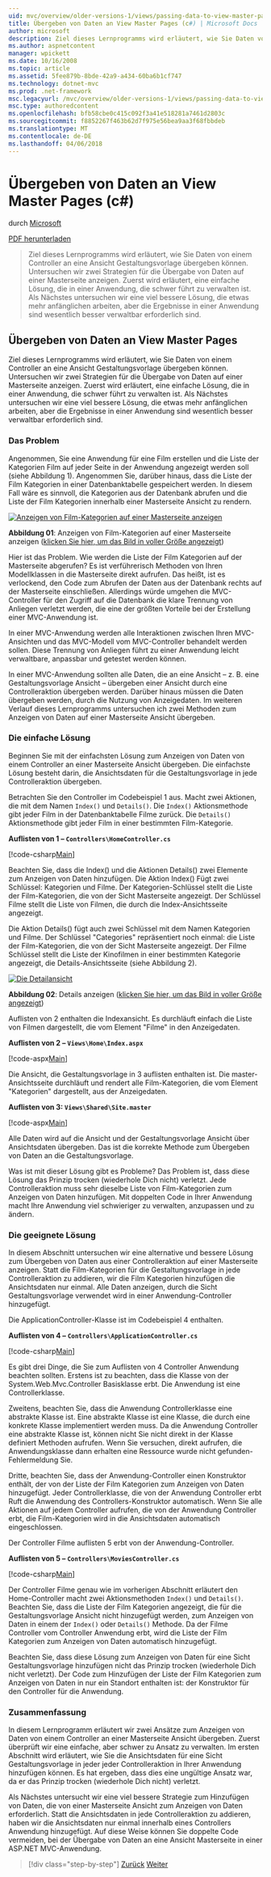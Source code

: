 ```yaml
---
uid: mvc/overview/older-versions-1/views/passing-data-to-view-master-pages-cs
title: Übergeben von Daten an View Master Pages (c#) | Microsoft Docs
author: microsoft
description: Ziel dieses Lernprogramms wird erläutert, wie Sie Daten von einem Controller an eine Ansicht Gestaltungsvorlage übergeben können. Untersuchen wir zwei Strategien für die Übergabe von Daten an eine Ansicht m...
ms.author: aspnetcontent
manager: wpickett
ms.date: 10/16/2008
ms.topic: article
ms.assetid: 5fee879b-8bde-42a9-a434-60ba6b1cf747
ms.technology: dotnet-mvc
ms.prod: .net-framework
msc.legacyurl: /mvc/overview/older-versions-1/views/passing-data-to-view-master-pages-cs
msc.type: authoredcontent
ms.openlocfilehash: bfb58cbe0c415c092f3a41e518281a7461d2803c
ms.sourcegitcommit: f8852267f463b62d7f975e56bea9aa3f68fbbdeb
ms.translationtype: MT
ms.contentlocale: de-DE
ms.lasthandoff: 04/06/2018
---
```

<a name="passing-data-to-view-master-pages-c"></a>Übergeben von Daten an View Master Pages (c#)
====================
durch [Microsoft](https://github.com/microsoft)

[PDF herunterladen](http://download.microsoft.com/download/e/f/3/ef3f2ff6-7424-48f7-bdaa-180ef64c3490/ASPNET_MVC_Tutorial_13_CS.pdf)

> Ziel dieses Lernprogramms wird erläutert, wie Sie Daten von einem Controller an eine Ansicht Gestaltungsvorlage übergeben können. Untersuchen wir zwei Strategien für die Übergabe von Daten auf einer Masterseite anzeigen. Zuerst wird erläutert, eine einfache Lösung, die in einer Anwendung, die schwer führt zu verwalten ist. Als Nächstes untersuchen wir eine viel bessere Lösung, die etwas mehr anfänglichen arbeiten, aber die Ergebnisse in einer Anwendung sind wesentlich besser verwaltbar erforderlich sind.


## <a name="passing-data-to-view-master-pages"></a>Übergeben von Daten an View Master Pages

Ziel dieses Lernprogramms wird erläutert, wie Sie Daten von einem Controller an eine Ansicht Gestaltungsvorlage übergeben können. Untersuchen wir zwei Strategien für die Übergabe von Daten auf einer Masterseite anzeigen. Zuerst wird erläutert, eine einfache Lösung, die in einer Anwendung, die schwer führt zu verwalten ist. Als Nächstes untersuchen wir eine viel bessere Lösung, die etwas mehr anfänglichen arbeiten, aber die Ergebnisse in einer Anwendung sind wesentlich besser verwaltbar erforderlich sind.

### <a name="the-problem"></a>Das Problem

Angenommen, Sie eine Anwendung für eine Film erstellen und die Liste der Kategorien Film auf jeder Seite in der Anwendung angezeigt werden soll (siehe Abbildung 1). Angenommen Sie, darüber hinaus, dass die Liste der Film Kategorien in einer Datenbanktabelle gespeichert werden. In diesem Fall wäre es sinnvoll, die Kategorien aus der Datenbank abrufen und die Liste der Film Kategorien innerhalb einer Masterseite Ansicht zu rendern.


[![Anzeigen von Film-Kategorien auf einer Masterseite anzeigen](passing-data-to-view-master-pages-cs/_static/image2.png)](passing-data-to-view-master-pages-cs/_static/image1.png)

**Abbildung 01**: Anzeigen von Film-Kategorien auf einer Masterseite anzeigen ([klicken Sie hier, um das Bild in voller Größe angezeigt](passing-data-to-view-master-pages-cs/_static/image3.png))


Hier ist das Problem. Wie werden die Liste der Film Kategorien auf der Masterseite abgerufen? Es ist verführerisch Methoden von Ihren Modellklassen in die Masterseite direkt aufrufen. Das heißt, ist es verlockend, den Code zum Abrufen der Daten aus der Datenbank rechts auf der Masterseite einschließen. Allerdings würde umgehen die MVC-Controller für den Zugriff auf die Datenbank die klare Trennung von Anliegen verletzt werden, die eine der größten Vorteile bei der Erstellung einer MVC-Anwendung ist.

In einer MVC-Anwendung werden alle Interaktionen zwischen Ihren MVC-Ansichten und das MVC-Modell vom MVC-Controller behandelt werden sollen. Diese Trennung von Anliegen führt zu einer Anwendung leicht verwaltbare, anpassbar und getestet werden können.

In einer MVC-Anwendung sollten alle Daten, die an eine Ansicht – z. B. eine Gestaltungsvorlage Ansicht – übergeben einer Ansicht durch eine Controlleraktion übergeben werden. Darüber hinaus müssen die Daten übergeben werden, durch die Nutzung von Anzeigedaten. Im weiteren Verlauf dieses Lernprogramms untersuchen ich zwei Methoden zum Anzeigen von Daten auf einer Masterseite Ansicht übergeben.

### <a name="the-simple-solution"></a>Die einfache Lösung

Beginnen Sie mit der einfachsten Lösung zum Anzeigen von Daten von einem Controller an einer Masterseite Ansicht übergeben. Die einfachste Lösung besteht darin, die Ansichtsdaten für die Gestaltungsvorlage in jede Controlleraktion übergeben.

Betrachten Sie den Controller im Codebeispiel 1 aus. Macht zwei Aktionen, die mit dem Namen `Index()` und `Details()`. Die `Index()` Aktionsmethode gibt jeder Film in der Datenbanktabelle Filme zurück. Die `Details()` Aktionsmethode gibt jeder Film in einer bestimmten Film-Kategorie.

**Auflisten von 1 – `Controllers\HomeController.cs`**

[!code-csharp[Main](passing-data-to-view-master-pages-cs/samples/sample1.cs)]

Beachten Sie, dass die Index() und die Aktionen Details() zwei Elemente zum Anzeigen von Daten hinzufügen. Die Aktion Index() Fügt zwei Schlüssel: Kategorien und Filme. Der Kategorien-Schlüssel stellt die Liste der Film-Kategorien, die von der Sicht Masterseite angezeigt. Der Schlüssel Filme stellt die Liste von Filmen, die durch die Index-Ansichtsseite angezeigt.

Die Aktion Details() fügt auch zwei Schlüssel mit dem Namen Kategorien und Filme. Der Schlüssel "Categories" repräsentiert noch einmal: die Liste der Film-Kategorien, die von der Sicht Masterseite angezeigt. Der Filme Schlüssel stellt die Liste der Kinofilmen in einer bestimmten Kategorie angezeigt, die Details-Ansichtsseite (siehe Abbildung 2).


[![Die Detailansicht](passing-data-to-view-master-pages-cs/_static/image5.png)](passing-data-to-view-master-pages-cs/_static/image4.png)

**Abbildung 02**: Details anzeigen ([klicken Sie hier, um das Bild in voller Größe angezeigt](passing-data-to-view-master-pages-cs/_static/image6.png))


Auflisten von 2 enthalten die Indexansicht. Es durchläuft einfach die Liste von Filmen dargestellt, die vom Element "Filme" in den Anzeigedaten.

**Auflisten von 2 – `Views\Home\Index.aspx`**

[!code-aspx[Main](passing-data-to-view-master-pages-cs/samples/sample2.aspx)]

Die Ansicht, die Gestaltungsvorlage in 3 auflisten enthalten ist. Die master-Ansichtsseite durchläuft und rendert alle Film-Kategorien, die vom Element "Kategorien" dargestellt, aus der Anzeigedaten.

**Auflisten von 3: `Views\Shared\Site.master`**

[!code-aspx[Main](passing-data-to-view-master-pages-cs/samples/sample3.aspx)]

Alle Daten wird auf die Ansicht und der Gestaltungsvorlage Ansicht über Ansichtsdaten übergeben. Das ist die korrekte Methode zum Übergeben von Daten an die Gestaltungsvorlage.

Was ist mit dieser Lösung gibt es Probleme? Das Problem ist, dass diese Lösung das Prinzip trocken (wiederhole Dich nicht) verletzt. Jede Controlleraktion muss sehr dieselbe Liste von Film-Kategorien zum Anzeigen von Daten hinzufügen. Mit doppelten Code in Ihrer Anwendung macht Ihre Anwendung viel schwieriger zu verwalten, anzupassen und zu ändern.

### <a name="the-good-solution"></a>Die geeignete Lösung

In diesem Abschnitt untersuchen wir eine alternative und bessere Lösung zum Übergeben von Daten aus einer Controlleraktion auf einer Masterseite anzeigen. Statt die Film-Kategorien für die Gestaltungsvorlage in jede Controlleraktion zu addieren, wir die Film Kategorien hinzufügen die Ansichtsdaten nur einmal. Alle Daten anzeigen, durch die Sicht Gestaltungsvorlage verwendet wird in einer Anwendung-Controller hinzugefügt.

Die ApplicationController-Klasse ist im Codebeispiel 4 enthalten.

**Auflisten von 4 – `Controllers\ApplicationController.cs`**

[!code-csharp[Main](passing-data-to-view-master-pages-cs/samples/sample4.cs)]

Es gibt drei Dinge, die Sie zum Auflisten von 4 Controller Anwendung beachten sollten. Erstens ist zu beachten, dass die Klasse von der System.Web.Mvc.Controller Basisklasse erbt. Die Anwendung ist eine Controllerklasse.

Zweitens, beachten Sie, dass die Anwendung Controllerklasse eine abstrakte Klasse ist. Eine abstrakte Klasse ist eine Klasse, die durch eine konkrete Klasse implementiert werden muss. Da die Anwendung Controller eine abstrakte Klasse ist, können nicht Sie nicht direkt in der Klasse definiert Methoden aufrufen. Wenn Sie versuchen, direkt aufrufen, die Anwendungsklasse dann erhalten eine Ressource wurde nicht gefunden-Fehlermeldung Sie.

Dritte, beachten Sie, dass der Anwendung-Controller einen Konstruktor enthält, der von der Liste der Film Kategorien zum Anzeigen von Daten hinzugefügt. Jeder Controllerklasse, die von der Anwendung Controller erbt Ruft die Anwendung des Controllers-Konstruktor automatisch. Wenn Sie alle Aktionen auf jedem Controller aufrufen, die von der Anwendung Controller erbt, die Film-Kategorien wird in die Ansichtsdaten automatisch eingeschlossen.

Der Controller Filme auflisten 5 erbt von der Anwendung-Controller.

**Auflisten von 5 – `Controllers\MoviesController.cs`**

[!code-csharp[Main](passing-data-to-view-master-pages-cs/samples/sample5.cs)]

Der Controller Filme genau wie im vorherigen Abschnitt erläutert den Home-Controller macht zwei Aktionsmethoden `Index()` und `Details()`. Beachten Sie, dass die Liste der Film Kategorien angezeigt, die für die Gestaltungsvorlage Ansicht nicht hinzugefügt werden, zum Anzeigen von Daten in einem der `Index()` oder `Details()` Methode. Da der Filme Controller vom Controller Anwendung erbt, wird die Liste der Film Kategorien zum Anzeigen von Daten automatisch hinzugefügt.

Beachten Sie, dass diese Lösung zum Anzeigen von Daten für eine Sicht Gestaltungsvorlage hinzufügen nicht das Prinzip trocken (wiederhole Dich nicht verletzt). Der Code zum Hinzufügen der Liste der Film Kategorien zum Anzeigen von Daten in nur ein Standort enthalten ist: der Konstruktor für den Controller für die Anwendung.

### <a name="summary"></a>Zusammenfassung

In diesem Lernprogramm erläutert wir zwei Ansätze zum Anzeigen von Daten von einem Controller an einer Masterseite Ansicht übergeben. Zuerst überprüft wir eine einfache, aber schwer zu Ansatz zu verwalten. Im ersten Abschnitt wird erläutert, wie Sie die Ansichtsdaten für eine Sicht Gestaltungsvorlage in jeder jeder Controlleraktion in Ihrer Anwendung hinzufügen können. Es hat ergeben, dass dies eine ungültige Ansatz war, da er das Prinzip trocken (wiederhole Dich nicht) verletzt.

Als Nächstes untersucht wir eine viel bessere Strategie zum Hinzufügen von Daten, die von einer Masterseite Ansicht zum Anzeigen von Daten erforderlich. Statt die Ansichtsdaten in jede Controlleraktion zu addieren, haben wir die Ansichtsdaten nur einmal innerhalb eines Controllers Anwendung hinzugefügt. Auf diese Weise können Sie doppelte Code vermeiden, bei der Übergabe von Daten an eine Ansicht Masterseite in einer ASP.NET MVC-Anwendung.

> [!div class="step-by-step"]
> [Zurück](creating-page-layouts-with-view-master-pages-cs.md)
> [Weiter](asp-net-mvc-views-overview-vb.md)
